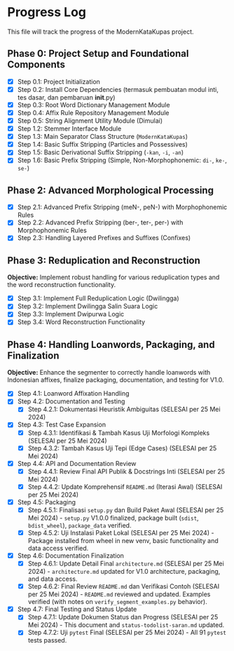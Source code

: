 # Progress Log

This file will track the progress of the ModernKataKupas project.

## Phase 0: Project Setup and Foundational Components

- [x] Step 0.1: Project Initialization
- [x] Step 0.2: Install Core Dependencies (termasuk pembuatan modul inti, tes dasar, dan pembaruan __init__.py)
- [x] Step 0.3: Root Word Dictionary Management Module
- [x] Step 0.4: Affix Rule Repository Management Module
- [x] Step 0.5: String Alignment Utility Module (Dimulai)
- [x] Step 1.2: Stemmer Interface Module
- [x] Step 1.3: Main Separator Class Structure (`ModernKataKupas`)
- [x] Step 1.4: Basic Suffix Stripping (Particles and Possessives)
- [x] Step 1.5: Basic Derivational Suffix Stripping (`-kan`, `-i`, `-an`)
- [x] Step 1.6: Basic Prefix Stripping (Simple, Non-Morphophonemic: `di-`, `ke-`, `se-`)

## Phase 2: Advanced Morphological Processing

- [x] Step 2.1: Advanced Prefix Stripping (meN-, peN-) with Morphophonemic Rules
- [x] Step 2.2: Advanced Prefix Stripping (ber-, ter-, per-) with Morphophonemic Rules
- [x] Step 2.3: Handling Layered Prefixes and Suffixes (Confixes)

## Phase 3: Reduplication and Reconstruction

**Objective:** Implement robust handling for various reduplication types and the word reconstruction functionality.

- [x] Step 3.1: Implement Full Reduplication Logic (Dwilingga)
- [x] Step 3.2: Implement Dwilingga Salin Suara Logic
- [x] Step 3.3: Implement Dwipurwa Logic
- [x] Step 3.4: Word Reconstruction Functionality

## Phase 4: Handling Loanwords, Packaging, and Finalization

**Objective:** Enhance the segmenter to correctly handle loanwords with Indonesian affixes, finalize packaging, documentation, and testing for V1.0.

- [x] Step 4.1: Loanword Affixation Handling
- [x] Step 4.2: Documentation and Testing
    - [x] Step 4.2.1: Dokumentasi Heuristik Ambiguitas (SELESAI per 25 Mei 2024)
- [x] Step 4.3: Test Case Expansion
    - [x] Step 4.3.1: Identifikasi & Tambah Kasus Uji Morfologi Kompleks (SELESAI per 25 Mei 2024)
    - [x] Step 4.3.2: Tambah Kasus Uji Tepi (Edge Cases) (SELESAI per 25 Mei 2024)
- [x] Step 4.4: API and Documentation Review
    - [x] Step 4.4.1: Review Final API Publik & Docstrings Inti (SELESAI per 25 Mei 2024)
    - [x] Step 4.4.2: Update Komprehensif `README.md` (Iterasi Awal) (SELESAI per 25 Mei 2024)
- [x] Step 4.5: Packaging
    - [x] Step 4.5.1: Finalisasi `setup.py` dan Build Paket Awal (SELESAI per 25 Mei 2024) - `setup.py` V1.0.0 finalized, package built (`sdist`, `bdist_wheel`), `package_data` verified.
    - [x] Step 4.5.2: Uji Instalasi Paket Lokal (SELESAI per 25 Mei 2024) - Package installed from wheel in new venv, basic functionality and data access verified.
- [x] Step 4.6: Documentation Finalization
    - [x] Step 4.6.1: Update Detail Final `architecture.md` (SELESAI per 25 Mei 2024) - `architecture.md` updated for V1.0 architecture, packaging, and data access.
    - [x] Step 4.6.2: Final Review `README.md` dan Verifikasi Contoh (SELESAI per 25 Mei 2024) - `README.md` reviewed and updated. Examples verified (with notes on `verify_segment_examples.py` behavior).
- [x] Step 4.7: Final Testing and Status Update
    - [x] Step 4.7.1: Update Dokumen Status dan Progress (SELESAI per 25 Mei 2024) - This document and `status-todolist-saran.md` updated.
    - [x] Step 4.7.2: Uji `pytest` Final (SELESAI per 25 Mei 2024) - All 91 `pytest` tests passed.